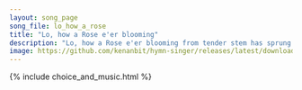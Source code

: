 ```yaml
---
layout: song_page
song_file: lo_how_a_rose
title: "Lo, how a Rose e'er blooming"
description: "Lo, how a Rose e'er blooming from tender stem has sprung! Of Jesse's lineage coming as saints of old have sung. It came a flow'ret bright, amid the co... english christian 4part textbyother winter"
image: https://github.com/kenanbit/hymn-singer/releases/latest/download/lo_how_a_rose-trad.png
---
```


{% include choice_and_music.html %}